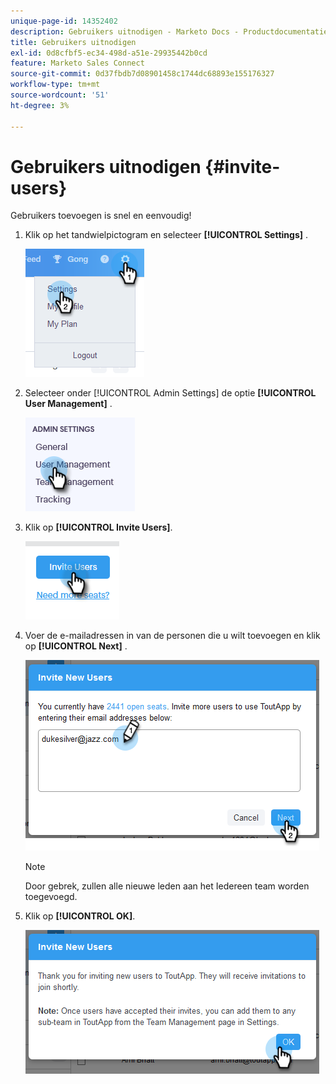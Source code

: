 ```yaml
---
unique-page-id: 14352402
description: Gebruikers uitnodigen - Marketo Docs - Productdocumentatie
title: Gebruikers uitnodigen
exl-id: 0d8cfbf5-ec34-498d-a51e-29935442b0cd
feature: Marketo Sales Connect
source-git-commit: 0d37fbdb7d08901458c1744dc68893e155176327
workflow-type: tm+mt
source-wordcount: '51'
ht-degree: 3%

---
```


# Gebruikers uitnodigen {#invite-users}

Gebruikers toevoegen is snel en eenvoudig!

1. Klik op het tandwielpictogram en selecteer **[!UICONTROL Settings]** .

   ![](assets/one.png)

1. Selecteer onder [!UICONTROL Admin Settings] de optie **[!UICONTROL User Management]** .

   ![](assets/invite-team-members-2.png)

1. Klik op **[!UICONTROL Invite Users]**.

   ![](assets/invite-team-members-3.png)

1. Voer de e-mailadressen in van de personen die u wilt toevoegen en klik op **[!UICONTROL Next]** .

   ![](assets/four.png)

   >[!NOTE]
   >
   >Door gebrek, zullen alle nieuwe leden aan het Iedereen team worden toegevoegd.

1. Klik op **[!UICONTROL OK]**.

   ![](assets/five.png)
